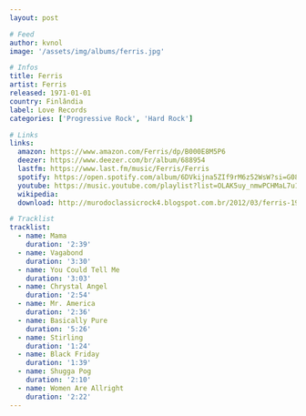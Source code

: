 ```yaml
---
layout: post

# Feed
author: kvnol
image: '/assets/img/albums/ferris.jpg'

# Infos
title: Ferris
artist: Ferris
released: 1971-01-01
country: Finlândia
label: Love Records
categories: ['Progressive Rock', 'Hard Rock']

# Links
links:
  amazon: https://www.amazon.com/Ferris/dp/B000E8M5P6
  deezer: https://www.deezer.com/br/album/688954
  lastfm: https://www.last.fm/music/Ferris/Ferris
  spotify: https://open.spotify.com/album/6DVkijna5ZIf9rM6z52WsW?si=G08WSwpgR0iTUWnR9ND-Zw
  youtube: https://music.youtube.com/playlist?list=OLAK5uy_nmwPCHMaL7u1fJL8mxUjL_UIAL9JRO2Xc
  wikipedia:
  download: http://murodoclassicrock4.blogspot.com.br/2012/03/ferris-1971.html

# Tracklist
tracklist:
  - name: Mama
    duration: '2:39'
  - name: Vagabond
    duration: '3:30'
  - name: You Could Tell Me
    duration: '3:03'
  - name: Chrystal Angel
    duration: '2:54'
  - name: Mr. America
    duration: '2:36'
  - name: Basically Pure
    duration: '5:26'
  - name: Stirling
    duration: '1:24'
  - name: Black Friday
    duration: '1:39'
  - name: Shugga Pog
    duration: '2:10'
  - name: Women Are Allright
    duration: '2:22'
---
```

